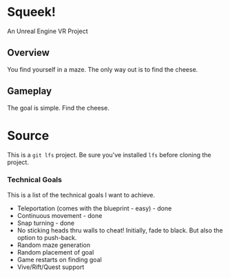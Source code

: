 # Squeek!
An Unreal Engine VR Project

## Overview
You find yourself in a maze.  The only way out is to find the cheese.

## Gameplay
The goal is simple.  Find the cheese.

# Source
This is a `git lfs` project.  Be sure you've installed `lfs` before cloning the project.

### Technical Goals
This is a list of the technical goals I want to achieve.

* Teleportation (comes with the blueprint - easy) - done
* Continuous movement - done
* Snap turning - done
* No sticking heads thru walls to cheat!  Initially, fade to black.  But also the option to push-back.
* Random maze generation
* Random placement of goal
* Game restarts on finding goal
* Vive/Rift/Quest support

